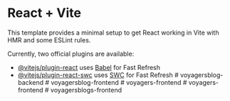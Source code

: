 # React + Vite

This template provides a minimal setup to get React working in Vite with HMR and some ESLint rules.

Currently, two official plugins are available:

- [@vitejs/plugin-react](https://github.com/vitejs/vite-plugin-react/blob/main/packages/plugin-react/README.md) uses [Babel](https://babeljs.io/) for Fast Refresh
- [@vitejs/plugin-react-swc](https://github.com/vitejs/vite-plugin-react-swc) uses [SWC](https://swc.rs/) for Fast Refresh
#   v o y a g e r s b l o g - b a c k e n d  
 #   v o y a g e r s b l o g - f r o n t e n d  
 #   v o y a g e r s - f r o n t e n d  
 #   v o y a g e r s - f r o n t e n d  
 #   v o y a g e r s b l o g s - f r o n t e n d  
 
